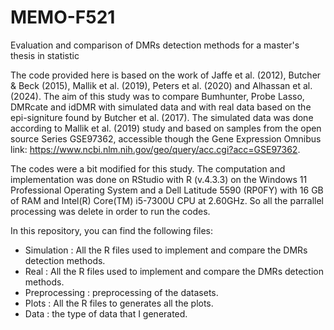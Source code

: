 # MEMO-F521
Evaluation and comparison of DMRs detection methods for a master's thesis in statistic

The code provided here is based on the work of Jaffe et al. (2012), Butcher & Beck (2015), Mallik et al. (2019), Peters et al. (2020) and Alhassan et al. (2024). The aim of this study was to compare Bumhunter, Probe Lasso, DMRcate and idDMR with simulated data and with real data based on the epi-signiture found by Butcher et al. (2017). The simulated data was done according to Mallik et al. (2019) study and based on samples from the open source Series GSE97362, accessible though the Gene Expression Omnibus link:  https://www.ncbi.nlm.nih.gov/geo/query/acc.cgi?acc=GSE97362. 

The codes were a bit modified for this study. The computation and implementation was done on RStudio with R (v.4.3.3) on the Windows 11 Professional Operating System and a Dell Latitude 5590 (RP0FY) with 16 GB of RAM and Intel(R) Core(TM) i5-7300U CPU at 2.60GHz. So all the parrallel processing was delete in order to run the codes. 

In this repository, you can find the following files: 

- Simulation : All the R files used to implement and compare the DMRs detection methods.
- Real : All the R files used to implement and compare the DMRs detection methods.
- Preprocessing : preprocessing of the datasets.
- Plots : All the R files to generates all the plots.
- Data : the type of data that I generated. 
